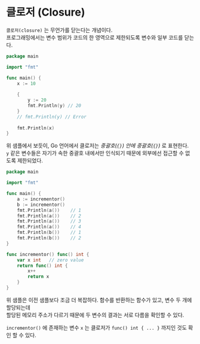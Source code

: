 # 클로저 (Closure) 

`클로저(closure)` 는 무언가를 닫는다는 개념이다.  
프로그래밍에서는 변수 범위가 코드의 한 영역으로 제한되도록 변수와 일부 코드를 닫는다.

```go
package main 

import "fmt" 

func main() {
	x := 10 
	
	{
		y := 20
		fmt.Println(y) // 20 
    }
	// fmt.Println(y) // Error 
	
	fmt.Println(x)
}
```

위 샘플에서 보듯이, Go 언어에서 클로저는 _중괄호(`{}`) 안에 중괄호(`{}`)_ 로 표현한다.  
`y` 같은 변수들은 자기가 속한 중괄호 내에서만 인식되기 때문에 외부에선 접근할 수 없도록 제한되었다.  

```go
package main

import "fmt"

func main() {
	a := incrementor()
	b := incrementor()
	fmt.Println(a())    // 1
	fmt.Println(a())    // 2
	fmt.Println(a())    // 3
	fmt.Println(a())    // 4
	fmt.Println(b())    // 1
	fmt.Println(b())    // 2 
}

func incrementor() func() int {
	var x int   // zero value
	return func() int {
		x++
		return x
    }
}
```

위 샘플은 이전 샘플보다 조금 더 복잡하다. 함수를 반환하는 함수가 있고, 변수 두 개에 할당되는데  
할당된 메모리 주소가 다르기 때문에 두 변수의 결과는 서로 다름을 확인할 수 있다.  

`incrementor()` 에 존재하는 변수 `x` 는 클로저가 `func() int { ... }` 까지인 것도 확인 할 수 있다.  

